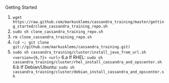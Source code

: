 Getting Started

1. `wget https://raw.github.com/markusklems/cassandra_training/master/getting_started/clone_cassandra_training_repo.sh`
2. `sudo sh clone_cassandra_training_repo.sh`
3. `rm clone_cassandra_training_repo.sh`
4. `(cd ~; git clone git://github.com/markusklems/cassandra_training.git)`
5. `sudo sh cassandra_training/cluster/install_java_from_url.sh <version={6,7}> <url>`
6.a If RHEL: `sudo sh cassandra_training/cluster/rhel_install_cassandra_and_opscenter.sh`
6.b If Debian/Ubuntu: `sudo sh cassandra_training/cluster/debian_install_cassandra_and_opscenter.sh`